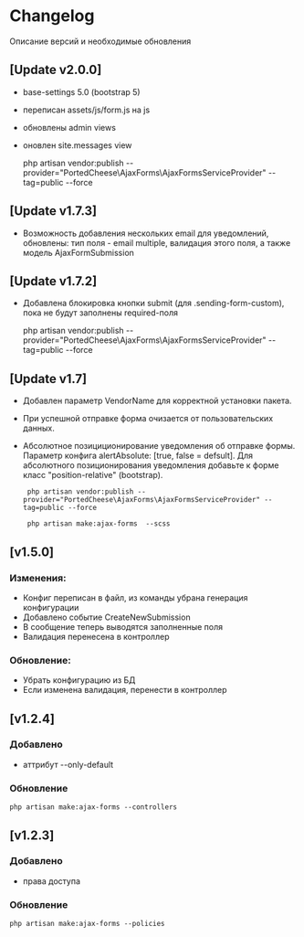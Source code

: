# Changelog

Описание версий и необходимые обновления

## [Update v2.0.0]
- base-settings 5.0 (bootstrap 5)
- переписан assets/js/form.js на js 
- обновлены admin views
- оновлен site.messages view


    php artisan vendor:publish --provider="PortedCheese\AjaxForms\AjaxFormsServiceProvider" --tag=public --force

## [Update v1.7.3]
- Возможность добавления нескольких email для уведомлений, обновлены: тип поля -  email multiple, валидация этого поля, а также модель AjaxFormSubmission

## [Update v1.7.2]
- Добавлена блокировка кнопки submit (для .sending-form-custom), пока не будут заполнены required-поля 


    php artisan vendor:publish --provider="PortedCheese\AjaxForms\AjaxFormsServiceProvider" --tag=public --force

## [Update v1.7]

- Добавлен параметр VendorName для корректной установки пакета.
- При успешной отправке форма очизается от пользовательских данных.
- Абсолютное позициционирование уведомления об отправке формы. Параметр конфига alertAbsolute: [true, false = defsult]. Для абсолютного позиционирования уведомления добавьте к форме класс "position-relative" (bootstrap).


       php artisan vendor:publish --provider="PortedCheese\AjaxForms\AjaxFormsServiceProvider" --tag=public --force

       php artisan make:ajax-forms  --scss 


## [v1.5.0]

### Изменения:

- Конфиг переписан в файл, из команды убрана генерация конфигурации
- Добавлено событие CreateNewSubmission
- В сообщение теперь выводятся заполненные поля
- Валидация перенесена в контроллер

### Обновление:

- Убрать конфигурацию из БД
- Если изменена валидация, перенести в контроллер

## [v1.2.4]

### Добавлено

- аттрибут --only-default

### Обновление
    
    php artisan make:ajax-forms --controllers
    
## [v1.2.3]

### Добавлено
- права доступа
    
### Обновление
    
    php artisan make:ajax-forms --policies